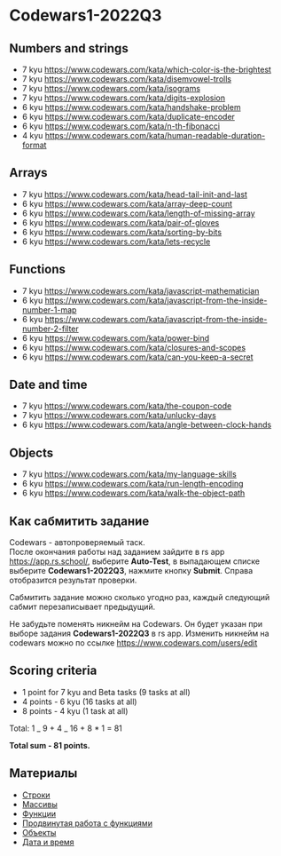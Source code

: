 # Codewars1-2022Q3

## Numbers and strings

- 7 kyu https://www.codewars.com/kata/which-color-is-the-brightest
- 7 kyu https://www.codewars.com/kata/disemvowel-trolls
- 7 kyu https://www.codewars.com/kata/isograms
- 7 kyu https://www.codewars.com/kata/digits-explosion
- 6 kyu https://www.codewars.com/kata/handshake-problem
- 6 kyu https://www.codewars.com/kata/duplicate-encoder
- 6 kyu https://www.codewars.com/kata/n-th-fibonacci
- 4 kyu https://www.codewars.com/kata/human-readable-duration-format

## Arrays

- 7 kyu https://www.codewars.com/kata/head-tail-init-and-last
- 6 kyu https://www.codewars.com/kata/array-deep-count
- 6 kyu https://www.codewars.com/kata/length-of-missing-array
- 6 kyu https://www.codewars.com/kata/pair-of-gloves
- 6 kyu https://www.codewars.com/kata/sorting-by-bits
- 6 kyu https://www.codewars.com/kata/lets-recycle

## Functions

- 7 kyu https://www.codewars.com/kata/javascript-mathematician
- 6 kyu https://www.codewars.com/kata/javascript-from-the-inside-number-1-map
- 6 kyu https://www.codewars.com/kata/javascript-from-the-inside-number-2-filter
- 6 kyu https://www.codewars.com/kata/power-bind
- 6 kyu https://www.codewars.com/kata/closures-and-scopes
- 6 kyu https://www.codewars.com/kata/can-you-keep-a-secret

## Date and time

- 7 kyu https://www.codewars.com/kata/the-coupon-code
- 7 kyu https://www.codewars.com/kata/unlucky-days
- 6 kyu https://www.codewars.com/kata/angle-between-clock-hands

## Objects

- 7 kyu https://www.codewars.com/kata/my-language-skills
- 6 kyu https://www.codewars.com/kata/run-length-encoding
- 6 kyu https://www.codewars.com/kata/walk-the-object-path

## Как сабмитить задание

Codewars - автопроверяемый таск.  
После окончания работы над заданием зайдите в rs app https://app.rs.school/, выберите **Auto-Test**, в выпадающем списке выберите **Codewars1-2022Q3**, нажмите кнопку **Submit**. Справа отобразится результат проверки.

Сабмитить задание можно сколько угодно раз, каждый следующий сабмит перезаписывает предыдущий.

Не забудьте поменять никнейм на Codewars. Он будет указан при выборе задания **Codewars1-2022Q3** в rs app. Изменить никнейм на codewars можно по ссылке https://www.codewars.com/users/edit

## Scoring criteria

- 1 point for 7 kyu and Beta tasks (9 tasks at all)
- 4 points - 6 kyu (16 tasks at all)
- 8 points - 4 kyu (1 task at all)

Total: 1 _ 9 + 4 _ 16 + 8 \* 1 = 81

**Total sum - 81 points.**

## Материалы

- [Строки](https://learn.javascript.ru/string)
- [Массивы](https://learn.javascript.ru/array)
- [Функции](https://learn.javascript.ru/function-basics)
- [Продвинутая работа с функциями](https://learn.javascript.ru/advanced-functions)
- [Объекты](https://learn.javascript.ru/object-basics)
- [Дата и время](https://learn.javascript.ru/date)
